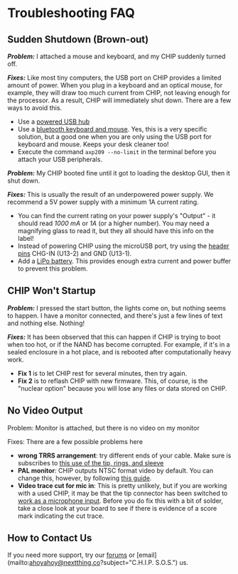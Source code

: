 # Troubleshooting FAQ

## Sudden Shutdown (Brown-out)
***Problem:*** I attached a mouse and keyboard, and my CHIP suddenly turned off.

***Fixes:*** Like most tiny computers, the USB port on CHIP provides a limited amount of power. When you plug in a keyboard and an optical mouse, for example, they will draw too much current from CHIP, not leaving enough for the processor. As a result, CHIP will immediately shut down. There are a few ways to avoid this. 
 - Use a [powered USB hub](powered-usb-hub)
 - Use a [bluetooth keyboard and mouse](bluetooth-keyboard-and-mouse). Yes, this is a very specific solution, but a good one when you are only using the USB port for keyboard and mouse. Keeps your desk cleaner too!
 - Execute the command `axp209 --no-limit` in the terminal before you attach your USB peripherals.

***Problem:*** My CHIP booted fine until it got to loading the desktop GUI, then it shut down.

***Fixes:*** This is usually the result of an underpowered power supply. We recommend a 5V power supply with a minimum 1A current rating. 
- You can find the current rating on your power supply's "Output" - it should read *1000 mA* or *1A* (or a higher number). You may need a magnifying glass to read it, but they all should have this info on the label!
- Instead of powering CHIP using the microUSB port, try using the [header pins](pin-headers) CHG-IN (U13-2) and GND (U13-1). 
- Add a [LiPo battery](power-from-a-battery). This provides enough extra current and power buffer to prevent this problem. 

## CHIP Won't Startup
***Problem:*** I pressed the start button, the lights come on, but nothing seems to happen. I have a monitor connected, and there's just a few lines of text and nothing else. Nothing!

***Fixes:*** It has been observed that this can happen if CHIP is trying to boot when too hot, or if the NAND has become corrupted. For example, if it's in a sealed enclosure in a hot place, and is rebooted after computationally heavy work. 
- **Fix 1** is to let CHIP rest for several minutes, then try again.
- **Fix 2** is to reflash CHIP with new firmware. This, of course, is the "nuclear option" because you will lose any files or data stored on CHIP.

## No Video Output
Problem: Monitor is attached, but there is no video on my monitor

Fixes: There are a few possible problems here
- **wrong TRRS arrangement**: try different ends of your cable. Make sure is subscribes to [this use of the tip, rings, and sleeve](about-the-trrs-connector)
- **PAL monitor**: CHIP outputs NTSC format video by default. You can change this, however, by following [this guide](ntsc-or-pal).
- **Video trace cut for mic in**: This is pretty unlikely, but if you are working with a used CHIP, it may be that the tip connector has been switched to [work as a microphone input](microphone-and-audio-input). Before you do fix this with a bit of solder, take a close look at your board to see if there is evidence of a score mark indicating the cut trace. 

## How to Contact Us
If you need more support, try our [forums](https://bbs.nextthing.co) or 
[email](mailto:ahoyahoy@nextthing.co?subject="C.H.I.P. S.O.S.") us.
